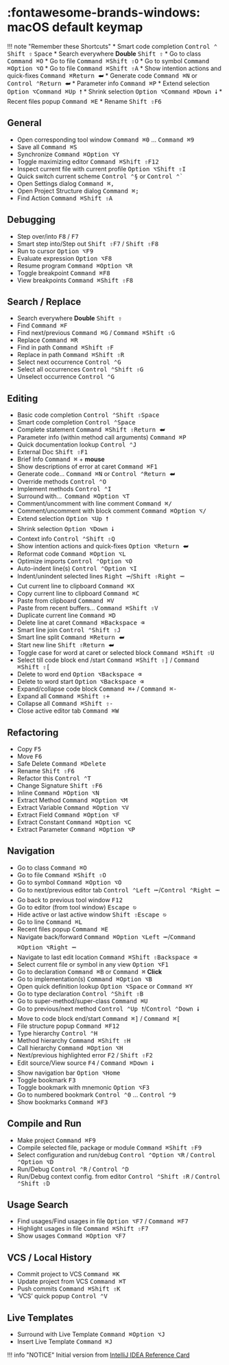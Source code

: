 # :fontawesome-brands-windows: macOS default keymap

<!--
!!! quote ""
    Check [apple shortcuts guide](https://support.apple.com/guide/mac-help/what-are-those-symbols-shown-in-menus-cpmh0011/mac)
    
    * Command (or Cmd) <kbd>Command ⌘</kbd>
    * Shift <kbd>Shift ⇧</kbd>
    * Option (or Alt) <kbd>Option ⌥</kbd>
    * Control (or Ctrl) <kbd>Control ⌃</kbd>
    * Return <kbd>Return ⮨</kbd>
    * Up <kbd>Up 🠕</kbd>
    * Down <kbd>Down 🠗</kbd>
    * <kbd>Escape ⎋</kbd>
-->

!!! note "Remember these Shortcuts"
    * Smart code completion <kbd>Control ⌃</kbd> <kbd>Shift ⇧</kbd> <kbd>Space</kbd>
    * Search everywhere **Double** <kbd>Shift ⇧</kbd>
        * Go to class <kbd>Command ⌘</kbd><kbd>O</kbd>
        * Go to file <kbd>Command ⌘</kbd><kbd>Shift ⇧</kbd><kbd>O</kbd>
        * Go to symbol <kbd>Command ⌘</kbd><kbd>Option ⌥</kbd><kbd>O</kbd>
        * Go to file <kbd>Command ⌘</kbd><kbd>Shift ⇧</kbd><kbd>A</kbd>
    * Show intention actions and quick-fixes <kbd>Command ⌘</kbd><kbd>Return ⮨</kbd>
    * Generate code <kbd>Command ⌘</kbd><kbd>N</kbd> or <kbd>Control ⌃</kbd><kbd>Return ⮨</kbd>
    * Parameter info <kbd>Command ⌘</kbd><kbd>P</kbd>
    * Extend selection <kbd>Option ⌥</kbd><kbd>Command ⌘</kbd><kbd>Up 🠕</kbd>
    * Shrink selection <kbd>Option ⌥</kbd><kbd>Command ⌘</kbd><kbd>Down 🠗</kbd>
    * Recent files popup <kbd>Command ⌘</kbd><kbd>E</kbd>
    * Rename <kbd>Shift ⇧</kbd><kbd>F6</kbd>

## General
* Open corresponding tool window <kbd>Command ⌘</kbd><kbd>0</kbd> ... <kbd>Command ⌘</kbd><kbd>9</kbd>
* Save all <kbd>Command ⌘</kbd><kbd>S</kbd>
* Synchronize <kbd>Command ⌘</kbd><kbd>Option ⌥</kbd><kbd>Y</kbd>
* Toggle maximizing editor <kbd>Command ⌘</kbd><kbd>Shift ⇧</kbd><kbd>F12</kbd>
* Inspect current file with current profile <kbd>Option ⌥</kbd><kbd>Shift ⇧</kbd><kbd>I</kbd>
* Quick switch current scheme <kbd>Control ⌃</kbd><kbd>§</kbd> or <kbd>Control ⌃</kbd><kbd>`</kbd>
* Open Settings dialog <kbd>Command ⌘</kbd><kbd>,</kbd>
* Open Project Structure dialog <kbd>Command ⌘</kbd><kbd>;</kbd>
* Find Action <kbd>Command ⌘</kbd><kbd>Shift ⇧</kbd><kbd>A</kbd>

## Debugging
* Step over/into <kbd>F8</kbd> / <kbd>F7</kbd>
* Smart step into/Step out <kbd>Shift ⇧</kbd><kbd>F7</kbd> / <kbd>Shift ⇧</kbd><kbd>F8</kbd>
* Run to cursor <kbd>Option ⌥</kbd><kbd>F9</kbd>
* Evaluate expression <kbd>Option ⌥</kbd><kbd>F8</kbd>
* Resume program <kbd>Command ⌘</kbd><kbd>Option ⌥</kbd><kbd>R</kbd>
* Toggle breakpoint <kbd>Command ⌘</kbd><kbd>F8</kbd>
* View breakpoints <kbd>Command ⌘</kbd><kbd>Shift ⇧</kbd><kbd>F8</kbd>

## Search / Replace
* Search everywhere **Double** <kbd>Shift ⇧</kbd>
* Find <kbd>Command ⌘</kbd><kbd>F</kbd>
* Find next/previous <kbd>Command ⌘</kbd><kbd>G</kbd> / <kbd>Command ⌘</kbd><kbd>Shift ⇧</kbd><kbd>G</kbd>
* Replace <kbd>Command ⌘</kbd><kbd>R</kbd>
* Find in path <kbd>Command ⌘</kbd><kbd>Shift ⇧</kbd><kbd>F</kbd>
* Replace in path <kbd>Command ⌘</kbd><kbd>Shift ⇧</kbd><kbd>R</kbd>
* Select next occurrence <kbd>Control ⌃</kbd><kbd>G</kbd>
* Select all occurrences <kbd>Control ⌃</kbd><kbd>Shift ⇧</kbd><kbd>G</kbd>
* Unselect occurrence <kbd>Control ⌃</kbd><kbd>G</kbd>

## Editing
* Basic code completion <kbd>Control ⌃</kbd><kbd>Shift ⇧</kbd><kbd>Space</kbd>
* Smart code completion <kbd>Control ⌃</kbd><kbd>Space</kbd>
* Complete statement  <kbd>Command ⌘</kbd><kbd>Shift ⇧</kbd><kbd>Return ⮨</kbd>
* Parameter info (within method call arguments) <kbd>Command ⌘</kbd><kbd>P</kbd>
* Quick documentation lookup <kbd>Control ⌃</kbd><kbd>J</kbd>
* External Doc <kbd>Shift ⇧</kbd><kbd>F1</kbd>
* Brief Info <kbd>Command ⌘</kbd> + **mouse**
* Show descriptions of error at caret <kbd>Command ⌘</kbd><kbd>F1</kbd>
* Generate code... <kbd>Command ⌘</kbd><kbd>N</kbd> or <kbd>Control ⌃</kbd><kbd>Return ⮨</kbd>
* Override methods <kbd>Control ⌃</kbd><kbd>O</kbd>
* Implement methods <kbd>Control ⌃</kbd><kbd>I</kbd>
* Surround with…  <kbd>Command ⌘</kbd><kbd>Option ⌥</kbd><kbd>T</kbd>
* Comment/uncomment with line comment <kbd>Command ⌘</kbd><kbd>/</kbd>
* Comment/uncomment with block comment <kbd>Command ⌘</kbd><kbd>Option ⌥</kbd><kbd>/</kbd>
* Extend selection <kbd>Option ⌥</kbd><kbd>Up 🠕</kbd>
* Shrink selection <kbd>Option ⌥</kbd><kbd>Down 🠗</kbd>
* Context info <kbd>Control ⌃</kbd><kbd>Shift ⇧</kbd><kbd>Q</kbd>
* Show intention actions and quick-fixes <kbd>Option ⌥</kbd><kbd>Return ⮨</kbd>
* Reformat code <kbd>Command ⌘</kbd><kbd>Option ⌥</kbd><kbd>L</kbd>
* Optimize imports <kbd>Control ⌃</kbd><kbd>Option ⌥</kbd><kbd>O</kbd>
* Auto-indent line(s) <kbd>Control ⌃</kbd><kbd>Option ⌥</kbd><kbd>I</kbd>
* Indent/unindent selected lines <kbd>Right ⭲</kbd>/<kbd>Shift ⇧</kbd><kbd>Right ⭲</kbd>
* Cut current line to clipboard <kbd>Command ⌘</kbd><kbd>X</kbd>
* Copy current line to clipboard <kbd>Command ⌘</kbd><kbd>C</kbd>
* Paste from clipboard <kbd>Command ⌘</kbd><kbd>V</kbd>
* Paste from recent buffers... <kbd>Command ⌘</kbd><kbd>Shift ⇧</kbd><kbd>V</kbd>
* Duplicate current line <kbd>Command ⌘</kbd><kbd>D</kbd>
* Delete line at caret <kbd>Command ⌘</kbd><kbd>Backspace ⌫</kbd>
* Smart line join <kbd>Control ⌃</kbd><kbd>Shift ⇧</kbd><kbd>J</kbd>
* Smart line split <kbd>Command ⌘</kbd><kbd>Return ⮨</kbd>
* Start new line <kbd>Shift ⇧</kbd><kbd>Return ⮨</kbd>
* Toggle case for word at caret or selected block <kbd>Command ⌘</kbd><kbd>Shift ⇧</kbd><kbd>U</kbd>
* Select till code block end /start <kbd>Command ⌘</kbd><kbd>Shift ⇧</kbd><kbd>]</kbd> / <kbd>Command ⌘</kbd><kbd>Shift ⇧</kbd><kbd>[</kbd>
* Delete to word end  <kbd>Option ⌥</kbd><kbd>Backspace ⌫</kbd>
* Delete to word start <kbd>Option ⌥</kbd><kbd>Backspace ⌫</kbd>
* Expand/collapse code block <kbd>Command ⌘</kbd><kbd>+</kbd> / <kbd>Command ⌘</kbd><kbd>-</kbd>
* Expand all <kbd>Command ⌘</kbd><kbd>Shift ⇧</kbd><kbd>+</kbd>
* Collapse all <kbd>Command ⌘</kbd><kbd>Shift ⇧</kbd><kbd>-</kbd>
* Close active editor tab <kbd>Command ⌘</kbd><kbd>W</kbd>

## Refactoring
* Copy <kbd>F5</kbd>
* Move <kbd>F6</kbd>
* Safe Delete <kbd>Command ⌘</kbd><kbd>Delete</kbd>
* Rename <kbd>Shift ⇧</kbd><kbd>F6</kbd>
* Refactor this <kbd>Control ⌃</kbd><kbd>T</kbd>
* Change Signature <kbd>Shift ⇧</kbd><kbd>F6</kbd>
* Inline <kbd>Command ⌘</kbd><kbd>Option ⌥</kbd><kbd>N</kbd>
* Extract Method <kbd>Command ⌘</kbd><kbd>Option ⌥</kbd><kbd>M</kbd>
* Extract Variable <kbd>Command ⌘</kbd><kbd>Option ⌥</kbd><kbd>V</kbd>
* Extract Field <kbd>Command ⌘</kbd><kbd>Option ⌥</kbd><kbd>F</kbd>
* Extract Constant <kbd>Command ⌘</kbd><kbd>Option ⌥</kbd><kbd>C</kbd>
* Extract Parameter <kbd>Command ⌘</kbd><kbd>Option ⌥</kbd><kbd>P</kbd>

## Navigation
* Go to class <kbd>Command ⌘</kbd><kbd>O</kbd>
* Go to file <kbd>Command ⌘</kbd><kbd>Shift ⇧</kbd><kbd>O</kbd>
* Go to symbol <kbd>Command ⌘</kbd><kbd>Option ⌥</kbd><kbd>O</kbd>
* Go to next/previous editor tab <kbd>Control ⌃</kbd><kbd>Left ⭰</kbd>/<kbd>Control ⌃</kbd><kbd>Right ⭲</kbd>
* Go back to previous tool window <kbd>F12</kbd>
* Go to editor (from tool window) <kbd>Escape ⎋</kbd>
* Hide active or last active window <kbd>Shift ⇧</kbd><kbd>Escape ⎋</kbd>
* Go to line <kbd>Command ⌘</kbd><kbd>L</kbd>
* Recent files popup <kbd>Command ⌘</kbd><kbd>E</kbd>
* Navigate back/forward <kbd>Command ⌘</kbd><kbd>Option ⌥</kbd><kbd>Left ⭰</kbd>/<kbd>Command ⌘</kbd><kbd>Option ⌥</kbd><kbd>Right ⭲</kbd>
* Navigate to last edit location <kbd>Command ⌘</kbd><kbd>Shift ⇧</kbd><kbd>Backspace ⌫</kbd>
* Select current file or symbol in any view <kbd>Option ⌥</kbd><kbd>F1</kbd>
* Go to declaration <kbd>Command ⌘</kbd><kbd>B</kbd> or <kbd>Command ⌘</kbd> **Click**
* Go to implementation(s) <kbd>Command ⌘</kbd><kbd>Option ⌥</kbd><kbd>B</kbd>
* Open quick definition lookup <kbd>Option ⌥</kbd><kbd>Space</kbd> or <kbd>Command ⌘</kbd><kbd>Y</kbd>
* Go to type declaration <kbd>Control ⌃</kbd><kbd>Shift ⇧</kbd><kbd>B</kbd>
* Go to super-method/super-class <kbd>Command ⌘</kbd><kbd>U</kbd>
* Go to previous/next method <kbd>Control ⌃</kbd><kbd>Up 🠕</kbd>/<kbd>Control ⌃</kbd><kbd>Down 🠗</kbd>
* Move to code block end/start <kbd>Command ⌘</kbd><kbd>]</kbd> / <kbd>Command ⌘</kbd><kbd>[</kbd>
* File structure popup <kbd>Command ⌘</kbd><kbd>F12</kbd>
* Type hierarchy <kbd>Control ⌃</kbd><kbd>H</kbd>
* Method hierarchy <kbd>Command ⌘</kbd><kbd>Shift ⇧</kbd><kbd>H</kbd>
* Call hierarchy <kbd>Command ⌘</kbd><kbd>Option ⌥</kbd><kbd>H</kbd>
* Next/previous highlighted error <kbd>F2</kbd> / <kbd>Shift ⇧</kbd><kbd>F2</kbd>
* Edit source/View source <kbd>F4</kbd> / <kbd>Command ⌘</kbd><kbd>Down 🠗</kbd>
* Show navigation bar <kbd>Option ⌥</kbd><kbd>Home</kbd>
* Toggle bookmark <kbd>F3</kbd>
* Toggle bookmark with mnemonic <kbd>Option ⌥</kbd><kbd>F3</kbd>
* Go to numbered bookmark <kbd>Control ⌃</kbd><kbd>0</kbd> ... <kbd>Control ⌃</kbd><kbd>9</kbd>
* Show bookmarks <kbd>Command ⌘</kbd><kbd>F3</kbd>

## Compile and Run
* Make project <kbd>Command ⌘</kbd><kbd>F9</kbd>
* Compile selected file, package or module <kbd>Command ⌘</kbd><kbd>Shift ⇧</kbd><kbd>F9</kbd>
* Select configuration and run/debug <kbd>Control ⌃</kbd><kbd>Option ⌥</kbd><kbd>R</kbd> / <kbd>Control ⌃</kbd><kbd>Option ⌥</kbd><kbd>D</kbd>
* Run/Debug <kbd>Control ⌃</kbd><kbd>R</kbd> / <kbd>Control ⌃</kbd><kbd>D</kbd>
* Run/Debug context config. from editor <kbd>Control ⌃</kbd><kbd>Shift ⇧</kbd><kbd>R</kbd> / <kbd>Control ⌃</kbd><kbd>Shift ⇧</kbd><kbd>D</kbd>

## Usage Search
* Find usages/Find usages in file <kbd>Option ⌥</kbd><kbd>F7</kbd> / <kbd>Command ⌘</kbd><kbd>F7</kbd>
* Highlight usages in file <kbd>Command ⌘</kbd><kbd>Shift ⇧</kbd><kbd>F7</kbd>
* Show usages <kbd>Command ⌘</kbd><kbd>Option ⌥</kbd><kbd>F7</kbd>

## VCS / Local History
* Commit project to VCS <kbd>Command ⌘</kbd><kbd>K</kbd>
* Update project from VCS <kbd>Command ⌘</kbd><kbd>T</kbd>
* Push commits <kbd>Command ⌘</kbd><kbd>Shift ⇧</kbd><kbd>K</kbd>
* ‘VCS’ quick popup <kbd>Control ⌃</kbd><kbd>V</kbd>

## Live Templates
* Surround with Live Template <kbd>Command ⌘</kbd><kbd>Option ⌥</kbd><kbd>J</kbd>
* Insert Live Template <kbd>Command ⌘</kbd><kbd>J</kbd>


!!! info "NOTICE"
    Initial version from [IntelliJ IDEA Reference Card](https://resources.jetbrains.com/storage/products/intellij-idea/docs/IntelliJIDEA_ReferenceCard.pdf)